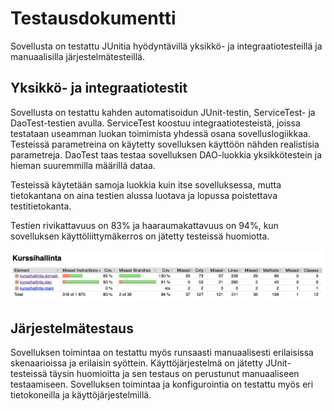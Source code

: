 # Testausdokumentti

Sovellusta on testattu JUnitia hyödyntävillä yksikkö- ja integraatiotesteillä ja manuaalisilla järjestelmätesteillä. 

## Yksikkö- ja integraatiotestit
Sovellusta on testattu kahden automatisoidun JUnit-testin, ServiceTest- ja DaoTest-testien avulla. ServiceTest koostuu integraatiotesteistä, joissa testataan useamman luokan toimimista yhdessä osana sovelluslogiikkaa. Testeissä parametreina on käytetty sovelluksen käyttöön nähden realistisia parametreja. DaoTest taas testaa sovelluksen DAO-luokkia yksikkötestein ja hieman suuremmilla määrillä dataa.

Testeissä käytetään samoja luokkia kuin itse sovelluksessa, mutta tietokantana on aina testien alussa luotava ja lopussa poistettava testitietokanta.

Testien rivikattavuus on 83% ja haaraumakattavuus on 94%, kun sovelluksen käyttöliittymäkerros on jätetty testeissä huomiotta. 

![testikattavuus](https://github.com/okkokuisma/ot-harjoitustyo/blob/master/dokumentointi/kuvat/testikattavuus.png)

## Järjestelmätestaus
Sovelluksen toimintaa on testattu myös runsaasti manuaalisesti erilaisissa skenaarioissa ja erilaisin syöttein. Käyttöjärjestelmä on jätetty JUnit-testeissä täysin huomioitta ja sen testaus on perustunut manuaaliseen testaamiseen. Sovelluksen toimintaa ja konfigurointia on testattu myös eri tietokoneilla ja käyttöjärjestelmillä.

